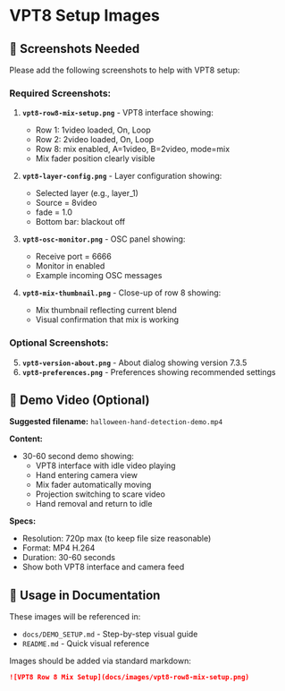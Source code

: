 # VPT8 Setup Images

## 📸 Screenshots Needed

Please add the following screenshots to help with VPT8 setup:

### Required Screenshots:
1. **`vpt8-row8-mix-setup.png`** - VPT8 interface showing:
   - Row 1: 1video loaded, On, Loop
   - Row 2: 2video loaded, On, Loop  
   - Row 8: mix enabled, A=1video, B=2video, mode=mix
   - Mix fader position clearly visible

2. **`vpt8-layer-config.png`** - Layer configuration showing:
   - Selected layer (e.g., layer_1)
   - Source = 8video
   - fade = 1.0
   - Bottom bar: blackout off

3. **`vpt8-osc-monitor.png`** - OSC panel showing:
   - Receive port = 6666
   - Monitor in enabled
   - Example incoming OSC messages

4. **`vpt8-mix-thumbnail.png`** - Close-up of row 8 showing:
   - Mix thumbnail reflecting current blend
   - Visual confirmation that mix is working

### Optional Screenshots:
5. **`vpt8-version-about.png`** - About dialog showing version 7.3.5
6. **`vpt8-preferences.png`** - Preferences showing recommended settings

## 🎥 Demo Video (Optional)

**Suggested filename:** `halloween-hand-detection-demo.mp4`

**Content:**
- 30-60 second demo showing:
  - VPT8 interface with idle video playing
  - Hand entering camera view
  - Mix fader automatically moving
  - Projection switching to scare video
  - Hand removal and return to idle

**Specs:**
- Resolution: 720p max (to keep file size reasonable)
- Format: MP4 H.264
- Duration: 30-60 seconds
- Show both VPT8 interface and camera feed

## 📝 Usage in Documentation

These images will be referenced in:
- `docs/DEMO_SETUP.md` - Step-by-step visual guide
- `README.md` - Quick visual reference

Images should be added via standard markdown:
```markdown
![VPT8 Row 8 Mix Setup](docs/images/vpt8-row8-mix-setup.png)
```